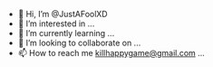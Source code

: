 - 👋 Hi, I’m @JustAFoolXD
- 👀 I’m interested in ...
- 🌱 I’m currently learning ...
- 💞️ I’m looking to collaborate on ...
- 📫 How to reach me killhappygame@gmail.com ...

<!---
JustAFoolXD/JustAFoolXD is a ✨ special ✨ repository because its `README.md` (this file) appears on your GitHub profile.
You can click the Preview link to take a look at your changes.
--->
